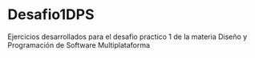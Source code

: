 # Desafio1DPS
Ejercicios desarrollados para el desafio practico 1 de la materia Diseño y Programación de Software Multiplataforma
